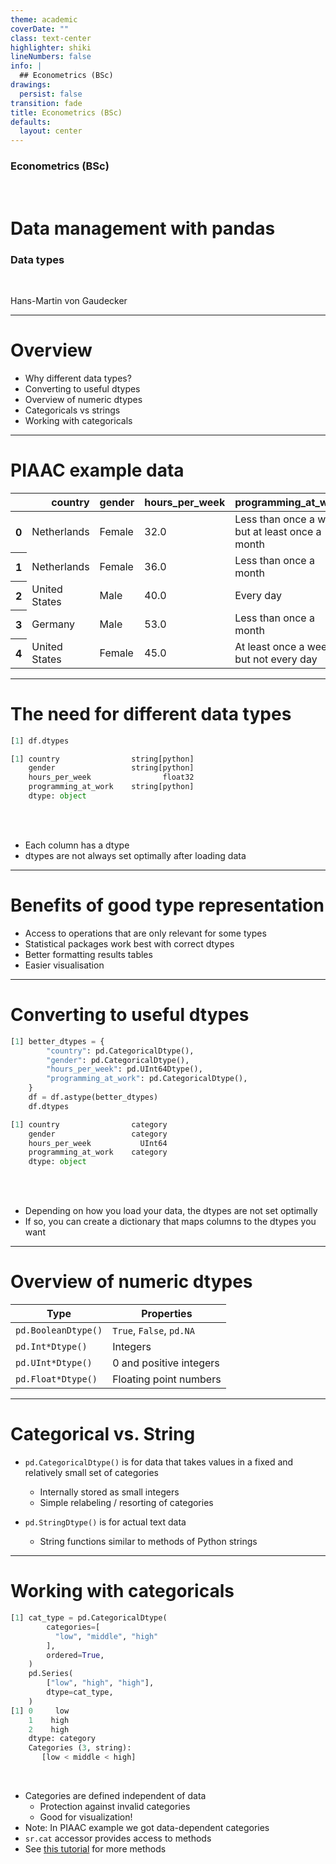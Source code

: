 ```yaml
---
theme: academic
coverDate: ""
class: text-center
highlighter: shiki
lineNumbers: false
info: |
  ## Econometrics (BSc)
drawings:
  persist: false
transition: fade
title: Econometrics (BSc)
defaults:
  layout: center
---
```


### Econometrics (BSc)

<br>

# Data management with pandas

### Data types

<br>

Hans-Martin von Gaudecker

---

# Overview

- Why different data types?
- Converting to useful dtypes
- Overview of numeric dtypes
- Categoricals vs strings
- Working with categoricals

---

# PIAAC example data

<table class="dataframe">
  <thead>
    <tr style="text-align: right;">
      <th></th>
      <th>country</th>
      <th>gender</th>
      <th>hours_per_week</th>
      <th>programming_at_work</th>
    </tr>
  </thead>
  <tbody>
    <tr>
      <th>0</th>
      <td>Netherlands</td>
      <td>Female</td>
      <td>32.0</td>
      <td>Less than once a week but at least once a month</td>
    </tr>
    <tr>
      <th>1</th>
      <td>Netherlands</td>
      <td>Female</td>
      <td>36.0</td>
      <td>Less than once a month</td>
    </tr>
    <tr>
      <th>2</th>
      <td>United States</td>
      <td>Male</td>
      <td>40.0</td>
      <td>Every day</td>
    </tr>
    <tr>
      <th>3</th>
      <td>Germany</td>
      <td>Male</td>
      <td>53.0</td>
      <td>Less than once a month</td>
    </tr>
    <tr>
      <th>4</th>
      <td>United States</td>
      <td>Female</td>
      <td>45.0</td>
      <td>At least once a week but not every day</td>
    </tr>
  </tbody>
</table>

---

# The need for different data types

<div class="grid grid-cols-2 gap-12">
<div>

```python
[1] df.dtypes

[1] country                string[python]
    gender                 string[python]
    hours_per_week                float32
    programming_at_work    string[python]
    dtype: object
```

</div>
<div>

<br/>
<br/>

- Each column has a dtype
- dtypes are not always set optimally after loading data

</div>
</div>

---

# Benefits of good type representation

- Access to operations that are only relevant for some types
- Statistical packages work best with correct dtypes
- Better formatting results tables
- Easier visualisation

---

# Converting to useful dtypes

<div class="flex">
<div>

```python
[1] better_dtypes = {
        "country": pd.CategoricalDtype(),
        "gender": pd.CategoricalDtype(),
        "hours_per_week": pd.UInt64Dtype(),
        "programming_at_work": pd.CategoricalDtype(),
    }
    df = df.astype(better_dtypes)
    df.dtypes

[1] country                category
    gender                 category
    hours_per_week           UInt64
    programming_at_work    category
    dtype: object
```

</div>
<div>

<br/>
<br/>

- Depending on how you load your data, the dtypes are not set optimally
- If so, you can create a dictionary that maps columns to the dtypes you want

</div>
</div>

---

# Overview of numeric dtypes

| Type                | Properties               |
| ------------------- | ------------------------ |
| `pd.BooleanDtype()` | `True`, `False`, `pd.NA` |
| `pd.Int*Dtype()`    | Integers                 |
| `pd.UInt*Dtype()`   | 0 and positive integers  |
| `pd.Float*Dtype()`  | Floating point numbers   |

---

# Categorical vs. String

- `pd.CategoricalDtype()` is for data that takes values in a fixed and relatively
  small set of categories
  - Internally stored as small integers
  - Simple relabeling / resorting of categories

- `pd.StringDtype()` is for actual text data
  - String functions similar to methods of Python strings

---

# Working with categoricals

<div class="flex gap-12">
<div>

```python
[1] cat_type = pd.CategoricalDtype(
        categories=[
          "low", "middle", "high"
        ],
        ordered=True,
    )
    pd.Series(
        ["low", "high", "high"],
        dtype=cat_type,
    )
[1] 0     low
    1    high
    2    high
    dtype: category
    Categories (3, string):
       [low < middle < high]
```

</div>
<div>

<br/>

- Categories are defined independent of data
  - Protection against invalid categories
  - Good for visualization!
- Note: In PIAAC example we got data-dependent categories
- `sr.cat` accessor provides access to methods
- See [this tutorial](https://pandas.pydata.org/docs/user_guide/categorical.html)
  for more methods

</div>
</div>
